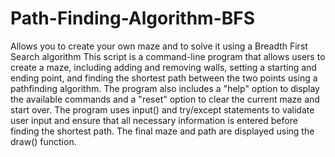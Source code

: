 # Path-Finding-Algorithm-BFS
Allows you to create your own maze and to solve it using a Breadth First Search algorithm
This script is a command-line program that allows users to create a maze, 
including adding and removing walls, setting a starting and ending point, 
and finding the shortest path between the two points using a pathfinding algorithm. 
The program also includes a "help" option to display the available commands and a "reset" option to clear the current maze and start over. 
The program uses input() and try/except statements to validate user input and ensure that all necessary information is entered before finding the shortest path. 
The final maze and path are displayed using the draw() function.
